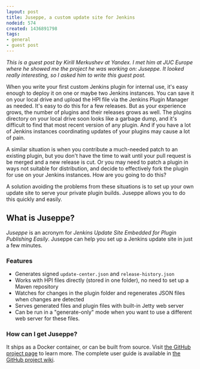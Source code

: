 ```yaml
---
layout: post
title: Juseppe, a custom update site for Jenkins
nodeid: 574
created: 1436891798
tags:
- general
- guest post
---
```

*This is a guest post by Kirill Merkushev at Yandex. I met him at JUC Europe where he showed me the project he was working on: Juseppe. It looked really interesting, so I asked him to write this guest post.*

When you write your first custom Jenkins plugin for internal use, it's easy enough to deploy it on one or maybe two Jenkins instances. You can save it on your local drive and upload the HPI file via the Jenkins Plugin Manager as needed. It's easy to do this for a few releases. But as your experience grows, the number of plugins and their releases grows as well. The plugins directory on your local drive soon looks like a garbage dump, and it's difficult to find that most recent version of any plugin. And if you have a lot of Jenkins instances coordinating updates of your plugins may cause a lot of pain.
 
A similar situation is when you contribute a much-needed patch to an existing plugin, but you don't have the time to wait until your pull request is be merged and a new release is cut. Or you may need to patch a plugin in ways not suitable for distribution, and decide to effectively fork the plugin for use on your Jenkins instances. How are you going to do this?
 
A solution avoiding the problems from these situations is to set up your own update site to serve your private plugin builds. Juseppe allows you to do this quickly and easily.

## What is Juseppe?

*Juseppe* is an acronym for *Jenkins Update Site Embedded for Plugin Publishing Easily*. Juseppe can help you set up a Jenkins update site in just a few minutes.

### Features

* Generates signed `update-center.json` and `release-history.json`
* Works with HPI files directly (stored in one folder), no need to set up a Maven repository
* Watches for changes in the plugin folder and regenerates JSON files when changes are detected
* Serves generated files and plugin files with built-in Jetty web server
* Can be run in a "generate-only" mode when you want to use a different web server for these files.

### How can I get Juseppe?

It ships as a Docker container, or can be built from source. Visit [the GitHub project page](https://github.com/yandex-qatools/juseppe) to learn more. The complete user guide is available in [the GitHub project wiki](https://github.com/yandex-qatools/juseppe/wiki/Complete-Guide-of-own-update-center-using-Juseppe).
